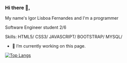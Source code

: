 ### Hi there 👋, 
My name's Igor Lisboa Fernandes
and I'm a programmer

Software Engineer student 2/6


Skills: HTML5/ CSS3/ JAVASCRIPT/ BOOTSTRAP/  MYSQL/ 

- 🔭 I’m currently working on this page. 

[![Top Langs](https://github-readme-stats.vercel.app/api/top-langs/?username=igorliisboa&langs_count=8)](https://github.com/anuraghazra/github-readme-stats)
